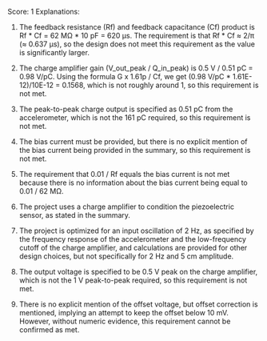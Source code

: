 Score: 1
Explanations: 
1. The feedback resistance (Rf) and feedback capacitance (Cf) product is Rf * Cf = 62 MΩ * 10 pF = 620 μs. The requirement is that Rf * Cf ≈ 2/π (≈ 0.637 μs), so the design does not meet this requirement as the value is significantly larger.

2. The charge amplifier gain (V_out_peak / Q_in_peak) is 0.5 V / 0.51 pC = 0.98 V/pC. Using the formula G x 1.61p / Cf, we get (0.98 V/pC * 1.61E-12)/10E-12 = 0.1568, which is not roughly around 1, so this requirement is not met.

3. The peak-to-peak charge output is specified as 0.51 pC from the accelerometer, which is not the 161 pC required, so this requirement is not met.

4. The bias current must be provided, but there is no explicit mention of the bias current being provided in the summary, so this requirement is not met.

5. The requirement that 0.01 / Rf equals the bias current is not met because there is no information about the bias current being equal to 0.01 / 62 MΩ.

6. The project uses a charge amplifier to condition the piezoelectric sensor, as stated in the summary.

7. The project is optimized for an input oscillation of 2 Hz, as specified by the frequency response of the accelerometer and the low-frequency cutoff of the charge amplifier, and calculations are provided for other design choices, but not specifically for 2 Hz and 5 cm amplitude.

8. The output voltage is specified to be 0.5 V peak on the charge amplifier, which is not the 1 V peak-to-peak required, so this requirement is not met.

9. There is no explicit mention of the offset voltage, but offset correction is mentioned, implying an attempt to keep the offset below 10 mV. However, without numeric evidence, this requirement cannot be confirmed as met.